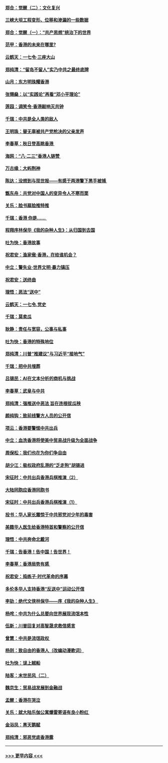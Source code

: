 #### [郑合：觉醒（二）：文化复兴](../pages/nsc993/n11478025.md?t=08272211) 
#### [三峡大坝工程变形、位移和渗漏的一些数据](../pages/nsc993/n11478232.md?t=08272211) 
#### [郑合：觉醒（一）：“共产思想”统治下的世界](../pages/nsc993/n11477663.md?t=08272211) 
#### [范甲：香港的未来在哪里?](../pages/nsc993/n11477249.md?t=08272211) 
#### [云鹤天：一七令·三座大山](../pages/nsc993/n11477192.md?t=08272211) 
#### [郑纯清：“留岛不留人”实乃中共之最终底牌](../pages/nsc993/n11476160.md?t=08272211) 
#### [山月：东方明珠耀香港](../pages/nsc993/n11476077.md?t=08272211) 
#### [张翎燊：以“实践论”再看“邓小平理论”](../pages/nsc993/n11475733.md?t=08272211) 
#### [莲园：调笑令‧香港敲响灭共钟](../pages/nsc993/n11475723.md?t=08272211) 
#### [千瑞：中共是全人类的敌人](../pages/nsc993/n11475329.md?t=08272211) 
#### [王明珠：替无辜被共产党枪决的父亲发声](../pages/nsc993/n11474570.md?t=08272211) 
#### [李春草：秋日登高眺香港 ](../pages/nsc993/n11474491.md?t=08272211) 
#### [海网：“八·二三”香港人链赞 ](../pages/nsc993/n11474538.md?t=08272211) 
#### [万古缘：大屿荆神](../pages/nsc993/n11474401.md?t=08272211) 
#### [陈达：没想到与现世报——有感于两港警下黑手被捕 ](../pages/nsc993/n11472557.md?t=08272211) 
#### [甑东舟：共党对中国人的变异令人不寒而栗](../pages/nsc993/n11472496.md?t=08272211) 
#### [关乐：脸书扇脸推特推](../pages/nsc993/n11472488.md?t=08272211) 
#### [千瑞：香港  你是…… ](../pages/nsc993/n11472459.md?t=08272211) 
#### [程翔序林保华《我的杂种人生》：从归国到去国](../pages/nsc993/n11472369.md?t=08272211) 
#### [吐为快：香港故事](../pages/nsc993/n11471931.md?t=08272211) 
#### [祝君安：渔家傲‧香港，在给谁机会？](../pages/nsc993/n11469718.md?t=08272211) 
#### [中立：警失业‧世界文明‧暴力镇压](../pages/nsc993/n11467566.md?t=08272211) 
#### [祝君安：送终曲](../pages/nsc993/n11467546.md?t=08272211) 
#### [理悟：恶法“送中”](../pages/nsc993/n11467290.md?t=08272211) 
#### [云鹤天：一七令.党史](../pages/nsc993/n11464122.md?t=08272211) 
#### [千瑞：莫卖瓜](../pages/nsc993/n11463014.md?t=08272211) 
#### [耿静：责任与宽容，公事与私事](../pages/nsc993/n11462810.md?t=08272211) 
#### [吐为快：香港的特殊地位](../pages/nsc993/n11462562.md?t=08272211) 
#### [郑纯清：川普“推建议”与习近平“接地气”](../pages/nsc993/n11461683.md?t=08272211) 
#### [千瑞：把中共埋葬](../pages/nsc993/n11461658.md?t=08272211) 
#### [吕锡民：AI在文本分析的商机与挑战](../pages/nsc993/n11460607.md?t=08272211) 
#### [李春草：武皇与中共](../pages/nsc993/n11460589.md?t=08272211) 
#### [郑纯清：强推送中恶法 旨在连根拔瓜秧](../pages/nsc993/n11460526.md?t=08272211) 
#### [颜纯钩：致前线警方人员的公开信](../pages/nsc993/n11459564.md?t=08272211) 
#### [项云：香港要警惕中共出兵](../pages/nsc993/n11459530.md?t=08272211) 
#### [中立：血洗香港将使美中贸易战升级为全面战争](../pages/nsc993/n11459717.md?t=08272211) 
#### [周保松：我们也在为你们争自由](../pages/nsc993/n11459087.md?t=08272211) 
#### [胡少江：极权政府乱港的“乏走狗”胡锡进](../pages/nsc993/n11459051.md?t=08272211) 
#### [宋征时：中共出兵香港兵棋推演（2）](../pages/nsc993/n11458306.md?t=08272211) 
#### [大陆同胞应香港同胞书](../pages/nsc993/n11457241.md?t=08272211) 
#### [宋征时：中共出兵香港兵棋推演（1）](../pages/nsc993/n11455979.md?t=08272211) 
#### [投书：华人家长震惊于中共邪党对少年的毒害](../pages/nsc993/n11454664.md?t=08272211) 
#### [美籍华人医生给香港特首和警察的公开信](../pages/nsc993/n11454599.md?t=08272211) 
#### [理悟：中共奔命北戴河](../pages/nsc993/n11454254.md?t=08272211) 
#### [千瑞：告香港！告中国！告世界！](../pages/nsc993/n11452639.md?t=08272211) 
#### [李春草：香港局势有感 ](../pages/nsc993/n11452364.md?t=08272211) 
#### [祝君安：捣练子‧时代革命的序幕](../pages/nsc993/n11452353.md?t=08272211) 
#### [多伦多华人支持香港“反送中”运动公开信](../pages/nsc993/n11452323.md?t=08272211) 
#### [李劼：绝代文侠林保华——序《我的杂种人生》 ](../pages/nsc993/n11452282.md?t=08272211) 
#### [杨咤：中共为什么总要向世界展现流氓本性](../pages/nsc993/n11448899.md?t=08272211) 
#### [伍新：川普回复对高智晟求救信感言](../pages/nsc993/n11448808.md?t=08272211) 
#### [曾慧：中共是流氓政权 ](../pages/nsc993/n11447277.md?t=08272211) 
#### [杨则：致自由的香港人（改编动漫歌词）](../pages/nsc993/n11447253.md?t=08272211) 
#### [吐为快：误上贼船](../pages/nsc993/n11447241.md?t=08272211) 
#### [陆客：末世民风（二）](../pages/nsc993/n11447032.md?t=08272211) 
#### [魏京生：贸易战发展到金融战](../pages/nsc993/n11446827.md?t=08272211) 
#### [孟醒：香港在哭泣](../pages/nsc993/n11445586.md?t=08272211) 
#### [关乐：就大陆乐伽公寓爆雷寄语有良小粉红 ](../pages/nsc993/n11445344.md?t=08272211) 
#### [金浴凤：黑天鹅赋](../pages/nsc993/n11445105.md?t=08272211) 
#### [郑纯清：邪恶党底香港露](../pages/nsc993/n11444937.md?t=08272211) 

----
#### [ >>> 更早内容 <<< ](../indexes/nsc993-earlier.md)
